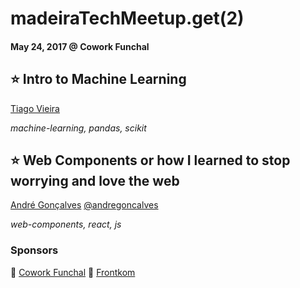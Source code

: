 # madeiraTechMeetup.g­et(2)
#### May 24, 2017 @ Cowork Funchal

## ⭐ Intro to Machine Learning
[Tiago Vieira](https://github.com/tiagoovieira)

_machine-learning, pandas, scikit_

## ⭐ Web Components or how I learned to stop worrying and love the web
[André Gonçalves](https://github.com/andregoncalves) [@andregoncalves](https://twitter.com/andregoncalves)

_web-components, react, js_

### Sponsors
🏢 [Cowork Funchal](http://www.coworkfunchal.pt/)
🥪 [Frontkom](https://www.frontkom.no/)
